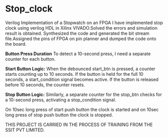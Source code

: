 # Stop_clock
Verilog Implementation of a Stopwatch on an FPGA
I have implemented stop clock using verilog HDL in Xilinx VIVADO.Solved the errors and simulation result is obtained.
Synthesized the code and generated the bit stream file.Assigned the pins of FPGA on pin planner and dumped the code onto the board.

**Button Press Duration**
To detect a 10-second press, I need a separate counter for each button.

**Start Button Logic:** When the debounced start_btn is pressed, a counter starts counting up to 10 seconds. If the button is held for the full 10 seconds, a start_condition signal becomes active. If the button is released before 10 seconds, the counter resets.

**Stop Button Logic:** Similarly, a separate counter for the stop_btn checks for a 10-second press, activating a stop_condition signal.

On 10sec long press of start push button the clock is started and on 10sec long press of stop push button the clock is stopped.

THIS PROJECT IS CARRIED IN THE PROCESS OF TRAINING FROM THE SSIT PVT LIMITED.







